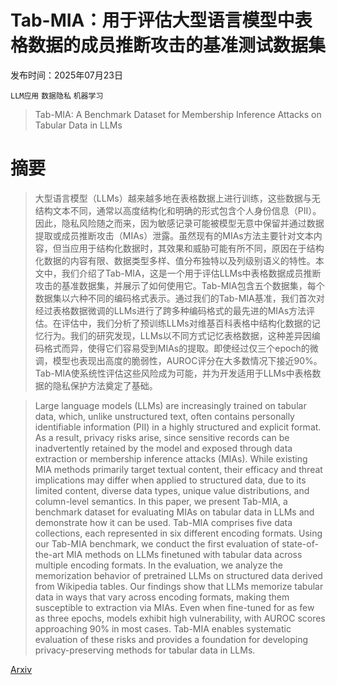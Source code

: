 # Tab-MIA：用于评估大型语言模型中表格数据的成员推断攻击的基准测试数据集

发布时间：2025年07月23日

`LLM应用` `数据隐私` `机器学习`

> Tab-MIA: A Benchmark Dataset for Membership Inference Attacks on Tabular Data in LLMs

# 摘要

> 大型语言模型（LLMs）越来越多地在表格数据上进行训练，这些数据与无结构文本不同，通常以高度结构化和明确的形式包含个人身份信息（PII）。因此，隐私风险随之而来，因为敏感记录可能被模型无意中保留并通过数据提取或成员推断攻击（MIAs）泄露。虽然现有的MIAs方法主要针对文本内容，但当应用于结构化数据时，其效果和威胁可能有所不同，原因在于结构化数据的内容有限、数据类型多样、值分布独特以及列级别语义的特性。本文中，我们介绍了Tab-MIA，这是一个用于评估LLMs中表格数据成员推断攻击的基准数据集，并展示了如何使用它。Tab-MIA包含五个数据集，每个数据集以六种不同的编码格式表示。通过我们的Tab-MIA基准，我们首次对经过表格数据微调的LLMs进行了跨多种编码格式的最先进的MIAs方法评估。在评估中，我们分析了预训练LLMs对维基百科表格中结构化数据的记忆行为。我们的研究发现，LLMs以不同方式记忆表格数据，这种差异因编码格式而异，使得它们容易受到MIAs的提取。即使经过仅三个epoch的微调，模型也表现出高度的脆弱性，AUROC评分在大多数情况下接近90%。Tab-MIA使系统性评估这些风险成为可能，并为开发适用于LLMs中表格数据的隐私保护方法奠定了基础。

> Large language models (LLMs) are increasingly trained on tabular data, which, unlike unstructured text, often contains personally identifiable information (PII) in a highly structured and explicit format. As a result, privacy risks arise, since sensitive records can be inadvertently retained by the model and exposed through data extraction or membership inference attacks (MIAs). While existing MIA methods primarily target textual content, their efficacy and threat implications may differ when applied to structured data, due to its limited content, diverse data types, unique value distributions, and column-level semantics. In this paper, we present Tab-MIA, a benchmark dataset for evaluating MIAs on tabular data in LLMs and demonstrate how it can be used. Tab-MIA comprises five data collections, each represented in six different encoding formats. Using our Tab-MIA benchmark, we conduct the first evaluation of state-of-the-art MIA methods on LLMs finetuned with tabular data across multiple encoding formats. In the evaluation, we analyze the memorization behavior of pretrained LLMs on structured data derived from Wikipedia tables. Our findings show that LLMs memorize tabular data in ways that vary across encoding formats, making them susceptible to extraction via MIAs. Even when fine-tuned for as few as three epochs, models exhibit high vulnerability, with AUROC scores approaching 90% in most cases. Tab-MIA enables systematic evaluation of these risks and provides a foundation for developing privacy-preserving methods for tabular data in LLMs.

[Arxiv](https://arxiv.org/abs/2507.17259)